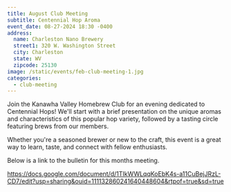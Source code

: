 ```yaml
---
title: August Club Meeting
subtitle: Centennial Hop Aroma
event_date: 08-27-2024 18:30 -0400
address:
  name: Charleston Nano Brewery
  street1: 320 W. Washington Street
  city: Charleston
  state: WV
  zipcode: 25130
image: /static/events/feb-club-meeting-1.jpg
categories:
  - club-meeting
---
```

Join the Kanawha Valley Homebrew Club for an evening dedicated to Centennial Hops! We'll start with a brief presentation on the unique aromas and characteristics of this popular hop variety, followed by a tasting circle featuring brews from our members.

Whether you're a seasoned brewer or new to the craft, this event is a great way to learn, taste, and connect with fellow enthusiasts.



B﻿elow is a link to the bulletin for this months meeting.

<https://docs.google.com/document/d/1TIkWWLqqKoEbK4s-a11CuBejJRzL-CD7/edit?usp=sharing&ouid=111132860241640448604&rtpof=true&sd=true>